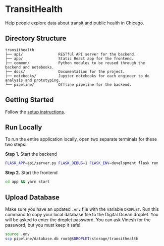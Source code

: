# TransitHealth

Help people explore data about transit and public health in Chicago.

## Directory Structure

```
transithealth
├── api/                RESTful API server for the backend.
├── app/                Static React app for the frontend.
├── common/             Python modules to be reused through the backend and notebooks.
├── docs/               Documentation for the project.
├── notebooks/          Jupyter notebooks for each engineer to do analysis and prototyping.
└── pipeline/           Offline pipeline for the backend.
```

## Getting Started

Follow the [setup instructions](docs/setup.md).

## Run Locally

To run the entire application locally, open two separate terminals for these two steps:

**Step 1.** Start the backend

```bash
FLASK_APP=api/server.py FLASK_DEBUG=1 FLASK_ENV=development flask run
```

**Step 2.** Start the frontend

```bash
cd app && yarn start
```

## Upload Database

Make sure you have an updated `.env` file with the variable `DROPLET`. Run this command to copy your local database file to the Digital Ocean droplet. You will be asked to enter the droplet password. You can ask Vinesh for the password, but you must keep it safe!

```bash
source .env
scp pipeline/database.db root@$DROPLET:storage/transithealth
```
